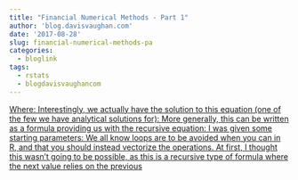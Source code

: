 ```yaml
---
title: "Financial Numerical Methods - Part 1"
author: 'blog.davisvaughan.com'
date: '2017-08-28'
slug: financial-numerical-methods-pa
categories:
  - bloglink
tags:
  - rstats
  - blogdavisvaughancom
---
```


[Where: Interestingly, we actually have the solution to this equation (one of the few we have analytical solutions for): More generally, this can be written as a formula providing us with the recursive equation: I was given some starting parameters: We all know loops are to be avoided when you can in R, and that you should instead vectorize the operations. At first, I thought this wasn’t going to be possible, as this is a recursive type of formula where the next value relies on the previous<i class="fas fa-external-link-alt"></i>](https://blog.davisvaughan.com/post/fin-num-methods-1/)

